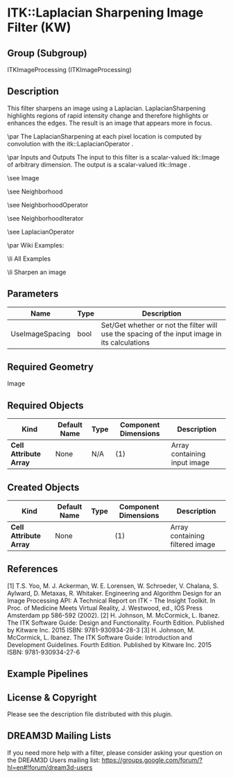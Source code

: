 # ITK::Laplacian Sharpening Image Filter (KW)  #


## Group (Subgroup) ##

ITKImageProcessing (ITKImageProcessing)

## Description ##

This filter sharpens an image using a Laplacian. LaplacianSharpening highlights regions of rapid intensity change and therefore highlights or enhances the edges. The result is an image that appears more in focus.

\par The LaplacianSharpening at each pixel location is computed by
convolution with the itk::LaplacianOperator .

\par Inputs and Outputs
The input to this filter is a scalar-valued itk::Image of arbitrary dimension. The output is a scalar-valued itk::Image .

\see Image

\see Neighborhood

\see NeighborhoodOperator

\see NeighborhoodIterator

\see LaplacianOperator

\par Wiki Examples:

\li All Examples

\li Sharpen an image

## Parameters ##

| Name | Type | Description |
|------|------|-------------|
| UseImageSpacing | bool| Set/Get whether or not the filter will use the spacing of the input image in its calculations |


## Required Geometry ##

Image

## Required Objects ##

| Kind | Default Name | Type | Component Dimensions | Description |
|------|--------------|------|----------------------|-------------|
| **Cell Attribute Array** | None | N/A | (1)  | Array containing input image

## Created Objects ##

| Kind | Default Name | Type | Component Dimensions | Description |
|------|--------------|------|----------------------|-------------|
| **Cell Attribute Array** | None |  | (1)  | Array containing filtered image

## References ##

[1] T.S. Yoo, M. J. Ackerman, W. E. Lorensen, W. Schroeder, V. Chalana, S. Aylward, D. Metaxas, R. Whitaker. Engineering and Algorithm Design for an Image Processing API: A Technical Report on ITK - The Insight Toolkit. In Proc. of Medicine Meets Virtual Reality, J. Westwood, ed., IOS Press Amsterdam pp 586-592 (2002). 
[2] H. Johnson, M. McCormick, L. Ibanez. The ITK Software Guide: Design and Functionality. Fourth Edition. Published by Kitware Inc. 2015 ISBN: 9781-930934-28-3
[3] H. Johnson, M. McCormick, L. Ibanez. The ITK Software Guide: Introduction and Development Guidelines. Fourth Edition. Published by Kitware Inc. 2015 ISBN: 9781-930934-27-6

## Example Pipelines ##



## License & Copyright ##

Please see the description file distributed with this plugin.

## DREAM3D Mailing Lists ##

If you need more help with a filter, please consider asking your question on the DREAM3D Users mailing list:
https://groups.google.com/forum/?hl=en#!forum/dream3d-users
